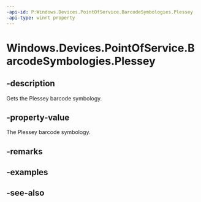 ----api-id: P:Windows.Devices.PointOfService.BarcodeSymbologies.Plessey
-api-type: winrt property
---<!-- Property syntaxpublic uint Plessey { get; }--># Windows.Devices.PointOfService.BarcodeSymbologies.Plessey## -descriptionGets the Plessey barcode symbology.## -property-valueThe Plessey barcode symbology.## -remarks## -examples## -see-also